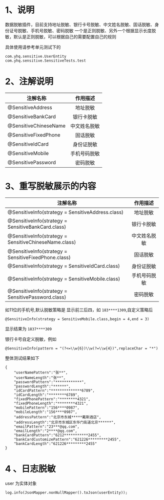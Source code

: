# 1、说明
数据脱敏插件，目前支持地址脱敏、银行卡号脱敏、中文姓名脱敏、固话脱敏、身份证号脱敏、手机号脱敏、密码脱敏
一个是正则脱敏、另外一个根据显示长度脱敏，默认是正则脱敏，可以根据自己的需要配置自己的规则

具体使用请参考单元测试下的
```
com.yhq.sensitive.UserEntity
com.yhq.sensitive.SensitiveTests.test
```

# 2、注解说明

|注解名称|作用描述|
| --------| :----: |
|@SensitiveAddress|地址脱敏|
|@SensitiveBankCard|银行卡脱敏|
|@SensitiveChineseName|中文姓名脱敏|
|@SensitiveFixedPhone|固话脱敏|
|@SensitiveIdCard|身份证脱敏|
|@SensitiveMobile|手机号码脱敏|
|@SensitivePassword|密码脱敏|

# 3、重写脱敏展示的内容

|注解名称|作用描述|
| --------| :----: |
|@SensitiveInfo(strategy = SensitiveAddress.class)|地址脱敏|
|@SensitiveInfo(strategy = SensitiveBankCard.class)|银行卡脱敏|
|@SensitiveInfo(strategy = SensitiveChineseName.class)|中文姓名脱敏|
|@SensitiveInfo(strategy = SensitiveFixedPhone.class)|固话脱敏|
|@SensitiveInfo(strategy = SensitiveIdCard.class)|身份证脱敏|
|@SensitiveInfo(strategy = SensitiveMobile.class)|手机号码脱敏|
|@SensitiveInfo(strategy = SensitivePassword.class)|密码脱敏|

如11位的手机号,默认脱敏策略是 显示前三后四，如 `183****1309`,自定义策略后
```
@SensitiveInfo(strategy = SensitiveMobile.class,begin = 4,end = 3)
```
显示结果为  `1837****309`


银行卡号自定义脱敏，例如
```
@SensitiveInfo(pattern = "(?<=\\w{6})\\w(?=\\w{4})",replaceChar = "*")
```

整体测试结果如下

```
{
    "userNamePattern":"张**",
    "userNameLength":"张**",
    "passwordPattern":"************",
    "passwordLength":"******",
    "idCardPattern":"**************6789",
    "idCardLength":"********6789",
    "fixedPhonePattern":"********4321",
    "fixedPhoneLength":"********4321",
    "mobilePattern":"156****0987",
    "mobileLength":"156****0987",
    "addressPattern":"北京市东城*****戴斯酒店",
    "addressLength":"北京市东城区东华门街道北京******",
    "emailPattern":"23***@qq.com",
    "emailLength":"2****@qq.com",
    "bankCardPattern":"6212***********2455",
    "bankCardCustomizePattern":"621226*********2455",
    "bankCardLength":"621226*********2455"
}
```

# 4 、日志脱敏

user 为实体对象
```
log.info(JsonMapper.nonNullMapper().toJson(userEntity));
```